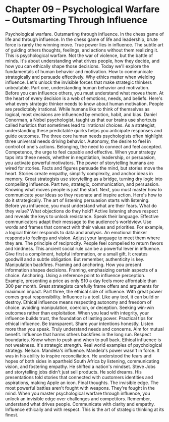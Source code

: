 # Chapter 09 – Psychological Warfare – Outsmarting Through Influence

Psychological warfare. Outsmarting through influence. In the chess game of life and through influence. In the chess game of life and leadership, brute force is rarely the winning move. True power lies in influence. The subtle art of guiding others thoughts, feelings, and actions without them realizing it. This is psychological warfare. Not the war of violence, but the battle of minds. It's about understanding what drives people, how they decide, and how you can ethically shape those decisions. Today we'll explore the fundamentals of human behavior and motivation. How to communicate strategically and persuade effectively. Why ethics matter when wielding influence. Let's unlock the invisible forces that make strategic thinkers unbeatable. Part one, understanding human behavior and motivation. Before you can influence others, you must understand what moves them. At the heart of every decision is a web of emotions, needs, and beliefs. Here's what every strategic thinker needs to know about human motivation. People are predictably irrational. While humans like to think of themselves as logical, most decisions are influenced by emotion, habit, and bias. Daniel Conorman, a Nobel psychologist, taught us that our brains use shortcuts called huristics that sometimes lead to irrational choices. As a strategist, understanding these predictable quirks helps you anticipate responses and guide outcomes. The three core human needs psychologists often highlight three universal needs driving behavior. Autonomy, the desire to feel in control of one's actions. Belonging, the need to connect and feel accepted. Competence, the urge to feel capable and effective. When your strategy taps into these needs, whether in negotiation, leadership, or persuasion, you activate powerful motivators. The power of storytelling humans are wired for stories. Facts and figures persuade the mind, but stories move the heart. Stories create empathy, simplify complexity, and anchor ideas in memory. Great strategists use storytelling as a bridge, turning dry logic into compelling influence. Part two, strategic, communication, and persuasion. Knowing what moves people is just the start. Next, you must master how to communicate your ideas so they resonate and inspire action. Here's how to do it strategically. The art of listening persuasion starts with listening. Before you influence, you must understand what are their fears. What do they value? What objections do they hold? Active listening shows respect and reveals the keys to unlock resistance. Speak their language. Effective communicators adapt their message to the audience's worldview. Use words and frames that connect with their values and priorities. For example, a logical thinker responds to data and analysis. An emotional thinker responds to feelings and vision. Adjust your language to meet them where they are. The principle of reciprocity. People feel compelled to return favors and kindness. This ancient social rule can be a powerful lever in influence. Give first a compliment, helpful information, or a small gift. It creates goodwill and a subtle obligation. But remember, authenticity is key. Manipulation backfires. Framing and anchoring. How you present information shapes decisions. Framing, emphasizing certain aspects of a choice. Anchoring. Using a reference point to influence perception. Example, presenting a price as only $10 a day feels more affordable than 300 per month. Great strategists carefully frame offers and arguments for maximum impact. Part three, the ethical side of influence. With great power comes great responsibility. Influence is a tool. Like any tool, it can build or destroy. Ethical influence means respecting autonomy and freedom of choice. avoiding manipulation, coercion, or deception. Seeking win-win outcomes rather than exploitation. When you lead with integrity, your influence builds trust, the foundation of lasting power. Practical tips for ethical influence. Be transparent. Share your intentions honestly. Listen more than you speak. Truly understand needs and concerns. Aim for mutual benefit. Influence that harms others backfires in the long run. Respect boundaries. Know when to push and when to pull back. Ethical influence is not weakness. It's strategic strength. Real world examples of psychological strategy. Nelson. Mandela's influence. Mandela's power wasn't in force. It was in his ability to inspire reconciliation. He understood the fears and hopes of both sides in apartheid South Africa by listening, communicating vision, and fostering empathy. He shifted a nation's mindset. Steve Jobs and storytelling jobs didn't just sell products. He sold dreams. His presentations told stories that connected with customers identities and aspirations, making Apple an icon. Final thoughts. The invisible edge. The most powerful battles aren't fought with weapons. They're fought in the mind. When you master psychological warfare through influence, you unlock an invisible edge over challenges and competitors. Remember, understand what drives people. Communicate with clarity and empathy. Influence ethically and with respect. This is the art of strategic thinking at its finest.